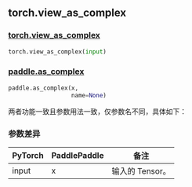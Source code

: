 ## torch.view_as_complex
### [torch.view_as_complex](https://pytorch.org/docs/stable/generated/torch.view_as_complex.html?highlight=view_as_complex#torch.view_as_complex)

```python
torch.view_as_complex(input)
```

### [paddle.as_complex](https://www.paddlepaddle.org.cn/documentation/docs/zh/api/paddle/as_complex_cn.html#as-complex)

```python
paddle.as_complex(x,
                  name=None)
```

两者功能一致且参数用法一致，仅参数名不同，具体如下：
### 参数差异
| PyTorch       | PaddlePaddle | 备注                                                   |
| ------------- | ------------ | ------------------------------------------------------ |
| input         | x            | 输入的 Tensor。                   |
